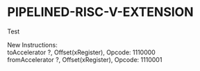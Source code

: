 # PIPELINED-RISC-V-EXTENSION
Test

New Instructions:<br>
toAccelerator ?, Offset(xRegister),   Opcode: 1110000 <br>
fromAccelerator ?, Offset(xRegister), Opcode: 1110001 <br>
